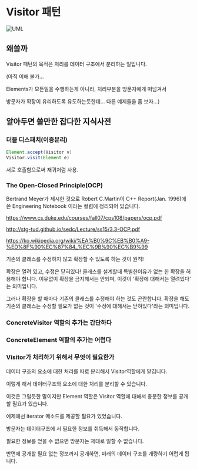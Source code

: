 # Visitor 패턴

![UML](https://upload.wikimedia.org/wikipedia/en/thumb/e/eb/Visitor_design_pattern.svg/500px-Visitor_design_pattern.svg.png)

## 왜쓸까

Visitor 패턴의 목적은 처리를 데이터 구조에서 분리하는 일입니다.

(아직 이해 불가...

Elements가 모든일을 수행하는게 아니라, 처리부분을 방문자에게 떠넘겨서

방문자가 확장이 유리하도록 유도하는듯한데... 다른 예제들을 좀 보자...)

## 알아두면 쓸만한 잡다한 지식사전

### 더블 디스패치(이중분리)

```java
Element.accept(Visitor v)
Visitor.visit(Element e)
```

서로 호출함으로써 재귀처럼 사용.

### The Open-Closed Principle(OCP)

Bertrand Meyer가 제시한 것으로 Robert C.Martin이 C++ Report(Jan. 1996)에 쓴 Engineering Notebook 이라는 컬럼에 정리되어 있습니다.

<https://www.cs.duke.edu/courses/fall07/cps108/papers/ocp.pdf>

<http://stg-tud.github.io/sedc/Lecture/ss15/3.3-OCP.pdf>

<https://ko.wikipedia.org/wiki/%EA%B0%9C%EB%B0%A9-%ED%8F%90%EC%87%84_%EC%9B%90%EC%B9%99>

기존의 클래스를 수정하지 않고 확장할 수 있도록 하는 것이 원칙!

확장은 열려 있고, 수정은 닫혀있다!
클래스를 설계할때 특별한이유가 없는 한 확장을 허용해야 합니다.
이유없이 확장을 금지해서는 안되며, 이것이 '확장에 대해서는 열려있다' 는 의미입니다.

그러나 확장을 할 때마다 기존의 클래스를 수정해야 하는 것도 곤란합니다.
확장을 해도 기존의 클래스는 수정할 필요가 없는 것이 '수정에 대해서는 닫혀있다'라는 의미입니다.

### ConcreteVisitor 역할의 추가는 간단하다

### ConcreteElement 역할의 추가는 어렵다

### Visitor가 처리하기 위해서 무엇이 필요한가

데이터 구조의 요소에 대한 처리를 따로 분리해서 Visitor역할에게 맡깁니다.

이렇게 해서 데이터구조와 요소에 대한 처리를 분리할 수 있습니다.

이것은 그럴듯한 말이지만 Element 역할은 Visitor 역할에 대해서 충분한 정보를 공개할 필요가 있습니다.

예제에선 iterator 메소드를 제공할 필요가 있었습니다.

방문자는 데이터구조에 서 필요한 정보를 취득해서 동작합니다.

필요한 정보를 얻을 수 없으면 방문자는 제대로 일할 수 없습니다.

반면에 공개할 필요 없는 정보까지 공개하면, 미래의 데이터 구조를 개량하기 어렵게 됩니다.
